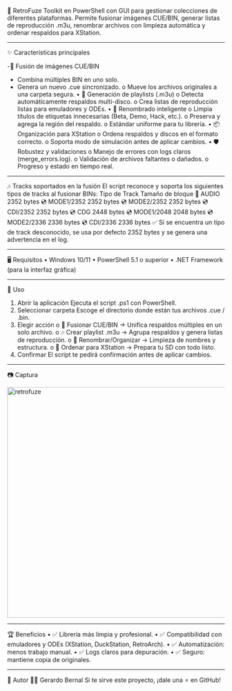 💾 RetroFuze
Toolkit en PowerShell con GUI para gestionar colecciones de diferentes plataformas.
Permite fusionar imágenes CUE/BIN, generar listas de reproducción .m3u, renombrar archivos con limpieza automática y ordenar respaldos para XStation.
________________________________________
✨ Características principales

-📄 Fusión de imágenes CUE/BIN
-	Combina múltiples BIN en uno solo.
- Genera un nuevo .cue sincronizado.
o	Mueve los archivos originales a una carpeta segura.
•	🎵 Generación de playlists (.m3u)
o	Detecta automáticamente respaldos multi-disco.
o	Crea listas de reproducción listas para emuladores y ODEs.
•	🧼 Renombrado inteligente
o	Limpia títulos de etiquetas innecesarias (Beta, Demo, Hack, etc.).
o	Preserva y agrega la región del respaldo.
o	Estándar uniforme para tu librería.
•	📦 Organización para XStation
o	Ordena respaldos y discos en el formato correcto.
o	Soporta modo de simulación antes de aplicar cambios.
•	🛡️ Robustez y validaciones
o	Manejo de errores con logs claros (merge_errors.log).
o	Validación de archivos faltantes o dañados.
o	Progreso y estado en tiempo real.
________________________________________
🎶 Tracks soportados en la fusión
El script reconoce y soporta los siguientes tipos de tracks al fusionar BINs:
Tipo de Track	Tamaño de bloque
🎵 AUDIO	2352 bytes
💿 MODE1/2352	2352 bytes
💿 MODE2/2352	2352 bytes
💿 CDI/2352	2352 bytes
💿 CDG	2448 bytes
💿 MODE1/2048	2048 bytes
💿 MODE2/2336	2336 bytes
💿 CDI/2336	2336 bytes
✅ Si se encuentra un tipo de track desconocido, se usa por defecto 2352 bytes y se genera una advertencia en el log.
________________________________________
🖥️ Requisitos
•	Windows 10/11
•	PowerShell 5.1 o superior
•	.NET Framework (para la interfaz gráfica)
________________________________________
🚀 Uso
1.	Abrir la aplicación
Ejecuta el script .ps1 con PowerShell.
2.	Seleccionar carpeta
Escoge el directorio donde están tus archivos .cue / .bin.
3.	Elegir acción
o	🔄 Fusionar CUE/BIN → Unifica respaldos múltiples en un solo archivo.
o	🎶 Crear playlist .m3u → Agrupa respaldos y genera listas de reproducción.
o	🧹 Renombrar/Organizar → Limpieza de nombres y estructura.
o	📂 Ordenar para XStation → Prepara tu SD con todo listo.
4.	Confirmar
El script te pedirá confirmación antes de aplicar cambios.
________________________________________
📷 Captura

<img width="515" height="535" alt="retrofuze" src="https://github.com/user-attachments/assets/fce8bdbe-8012-4525-9899-40cd42718051" />

________________________________________
🏆 Beneficios
•	✅ Librería más limpia y profesional.
•	✅ Compatibilidad con emuladores y ODEs (XStation, DuckStation, RetroArch).
•	✅ Automatización: menos trabajo manual.
•	✅ Logs claros para depuración.
•	✅ Seguro: mantiene copia de originales.
________________________________________
📌 Autor
👨‍💻 Gerardo Bernal
Si te sirve este proyecto, ¡dale una ⭐ en GitHub!
